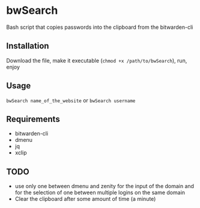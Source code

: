 # bwSearch
Bash script that copies passwords into the clipboard from the bitwarden-cli

## Installation
Download the file, make it executable (`chmod +x /path/to/bwSearch`), run, enjoy

## Usage
`bwSearch name_of_the_website`
or
`bwSearch username`
## Requirements
* bitwarden-cli
* dmenu
* jq
* xclip

## TODO
* use only one between dmenu and zenity for the input of the domain and for the selection of one between multiple logins on the same domain
* Clear the clipboard after some amount of time (a minute)
